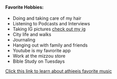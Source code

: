 #### Favorite Hobbies:

- Doing and taking care of my hair 
- Listening to Podcasts and Interviews 
- Taking IG pictures 
 [check out my ig](https://www.instagram.com/athieei.ovo/)
- City life and walks 
- Journaling 
- Hanging out with family and friends 
- Youtube is my favrorite app 
- Work at the mizzou store 
- Bible Study on Tuesdays 


[Click this link to learn about athieeis favorite music](favoritemusic.md)
